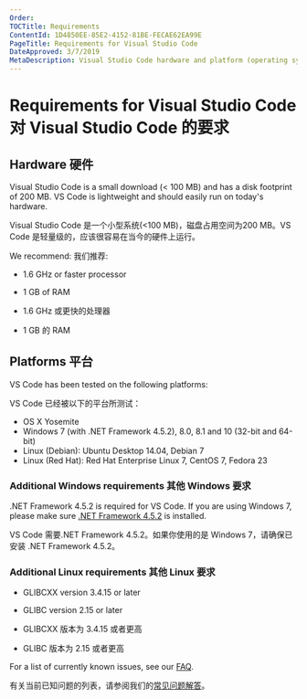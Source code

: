 ```yaml
---
Order:
TOCTitle: Requirements
ContentId: 1D4850EE-85E2-4152-81BE-FECAE62EA99E
PageTitle: Requirements for Visual Studio Code
DateApproved: 3/7/2019
MetaDescription: Visual Studio Code hardware and platform (operating system) requirements.
---
```

# Requirements for Visual Studio Code 对 Visual Studio Code 的要求

## Hardware 硬件

Visual Studio Code is a small download (< 100 MB) and has a disk footprint of 200 MB. VS Code is lightweight and should easily run on today's hardware.

Visual Studio Code 是一个小型系统(<100 MB)，磁盘占用空间为200 MB。VS Code 是轻量级的，应该很容易在当今的硬件上运行。

We recommend: 我们推荐:

* 1.6 GHz or faster processor
* 1 GB of RAM

* 1.6 GHz 或更快的处理器
* 1 GB 的 RAM

## Platforms 平台

VS Code has been tested on the following platforms:

VS Code 已经被以下的平台所测试：

* OS X Yosemite
* Windows 7 (with .NET Framework 4.5.2), 8.0, 8.1 and 10 (32-bit and 64-bit)
* Linux (Debian): Ubuntu Desktop 14.04, Debian 7
* Linux (Red Hat): Red Hat Enterprise Linux 7, CentOS 7, Fedora 23

### Additional Windows requirements 其他 Windows 要求

.NET Framework 4.5.2 is required for VS Code.  If you are using Windows 7, please make sure [.NET Framework 4.5.2](https://www.microsoft.com/download/details.aspx?id=42643) is installed.

VS Code 需要.NET Framework 4.5.2。如果你使用的是 Windows 7，请确保已安装 .NET Framework 4.5.2。

### Additional Linux requirements 其他 Linux 要求

* GLIBCXX version 3.4.15 or later
* GLIBC version 2.15 or later

* GLIBCXX 版本为 3.4.15 或者更高
* GLIBC 版本为 2.15 或者更高

For a list of currently known issues, see our [FAQ](faq).

有关当前已知问题的列表，请参阅我们的[常见问题解答](faq)。
